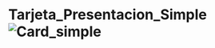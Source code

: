 # Tarjeta_Presentacion_Simple ![Card_simple](https://github.com/BrayanElias/Tarjeta_Presentacion_simple/assets/85414364/1d917a71-e439-4e73-bf8a-30ab6e601dde)




